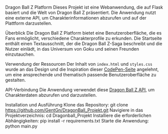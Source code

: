 Dragon Ball Z Platform
Dieses Projekt ist eine Webanwendung, die auf Flask basiert und die Welt von Dragon Ball Z präsentiert. Die Anwendung nutzt eine externe API, um Charakterinformationen abzurufen und auf der Plattform darzustellen.

Überblick
Die Dragon Ball Z Platform bietet eine Benutzeroberfläche, die es Fans ermöglicht, verschiedene Charakterprofile zu erkunden. Die Startseite enthält einen Textausschnitt, der die Dragon Ball Z-Saga beschreibt und die Nutzer einlädt, in das Universum von Goku und seinen Freunden einzutauchen.

Verwendung der Ressourcen
Der Inhalt von `index.html` und `styles.css` wurde an das Design und die Inspiration dieser [CodePen-Seite](https://codepen.io/Troublemite/pen/ymvoYP) angelehnt, um eine ansprechende und thematisch passende Benutzeroberfläche zu gestalten.


API-Verbindung
Die Anwendung verwendet diese <a href="https://github.com/chadvidovcich/dragonBall-API">Dragon Ball Z API</a>, um Charakterdaten abzurufen und darzustellen.

Installation und Ausführung
Klone das Repository: git clone https://github.com/GentGn/DragonBall_Projekt.git
Navigiere in das Projektverzeichnis: cd Dragonball_Projekt
Installiere die erforderlichen Abhängigkeiten: pip install -r requirements.txt
Starte die Anwendung: python main.py
